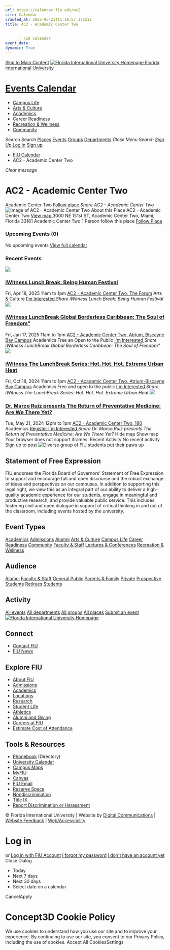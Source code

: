 ```yaml
---
url: https://calendar.fiu.edu/ac2
site: Calendar
crawled_at: 2025-05-21T11:10:57.372212
title: AC2 - Academic Center Two
    
    
      | FIU Calendar
event_date: 
dynamic: True
---
```


[Skip to Main Content](https://calendar.fiu.edu/ac2#main-content)
[![Florida International University Homepage](https://digicdn.fiu.edu/core/_assets/images/logo-top.png) Florida International University](https://www.fiu.edu)
# [Events Calendar ](https://calendar.fiu.edu/)
  * [Campus Life](https://calendar.fiu.edu/calendar?event_types%5B%5D=127595)
  * [Arts & Culture](https://calendar.fiu.edu/calendar?event_types%5B%5D=127590)
  * [Academics](https://calendar.fiu.edu/calendar?event_types%5B%5D=127582)
  * [Career Readiness](https://calendar.fiu.edu/calendar?event_types%5B%5D=127584)
  * [Recreation & Wellness](https://calendar.fiu.edu/calendar?event_types%5B%5D=127603)
  * [Community](https://calendar.fiu.edu/calendar?event_types%5B%5D=127601)


Search Search
[Places](https://calendar.fiu.edu/search/places) [Events](https://calendar.fiu.edu/calendar) [Groups](https://calendar.fiu.edu/search/groups) [Departments](https://calendar.fiu.edu/search/departments)
_Close Menu_
_Search_ [ _Sign Up_ ](https://calendar.fiu.edu/signup?school_id=234)
[Log in](https://calendar.fiu.edu/auth/shib_login?previous_url=https%3A%2F%2Fcalendar.fiu.edu%2Fac2) [Sign up](https://calendar.fiu.edu/signup?school_id=234)
  * [FIU Calendar](https://calendar.fiu.edu/)
  * AC2 - Academic Center Two


_Clear message_
# AC2 - Academic Center Two
Academic Center Two
[ Follow place ](https://calendar.fiu.edu/ac2/add_friend "Add AC2 - Academic Center Two to My Places")
_Share AC2 - Academic Center Two_
![Image of AC2 - Academic Center Two](https://localist-images.azureedge.net/photos/664326/card/7eb1b843932ccca9c16245cc99f64d88370c9c69.jpg)
About this Place
AC2 - Academic Center Two [View map ](https://calendar.fiu.edu/ac2#about_map)
3000 NE 151st ST, Academic Center Two, Miami, Florida 33181
Academic Center Two
1 Person follow this place
[ Follow Place ](https://calendar.fiu.edu/ac2/add_friend "Add to My Places")
### Upcoming Events (0)
No upcoming events
[View full calendar](https://calendar.fiu.edu/ac2/calendar)
### Recent Events
[ ![](https://localist-images.azureedge.net/photos/49231992280601/card/b1f5fdf8bf5ed54ee7c62dc3bf22ca29e0fbe075.jpg) ](https://calendar.fiu.edu/event/iwitness-lunch-break-i-am-little-haiti)
### [iWitness Lunch Break: Being Human Festival](https://calendar.fiu.edu/event/iwitness-lunch-break-i-am-little-haiti)
Fri, Apr 18, 2025 11am to 1pm 
[ AC2 - Academic Center Two, The Forum](https://calendar.fiu.edu/ac2)
Arts & Culture
[ I'm Interested ](https://calendar.fiu.edu/event/49231980021493/confirm?instance_id=49231980022518&return=https%3A%2F%2Fcalendar.fiu.edu%2Fac2)
_Share iWitness Lunch Break: Being Human Festival_
[ ![](https://localist-images.azureedge.net/photos/48605133664429/card/5a869c006dd627a4c60896b3d2385073b8cad3ea.jpg) ](https://calendar.fiu.edu/event/iwitness-lunchbreak-global-borderless-caribbean-the-soul-of-freedom)
### [iWitness LunchBreak Global Borderless Caribbean: The Soul of Freedom"](https://calendar.fiu.edu/event/iwitness-lunchbreak-global-borderless-caribbean-the-soul-of-freedom)
Fri, Jan 17, 2025 11am to 1pm 
[ AC2 - Academic Center Two, Atrium, Biscayne Bay Campus](https://calendar.fiu.edu/ac2)
Academics
Free an Open to the Public
[ I'm Interested ](https://calendar.fiu.edu/event/48605118447829/confirm?instance_id=48605118447830&return=https%3A%2F%2Fcalendar.fiu.edu%2Fac2)
_Share iWitness LunchBreak Global Borderless Caribbean: The Soul of Freedom"_
[ ![](https://localist-images.azureedge.net/photos/47782148265646/card/915422bb13252db7eddc8f75108236104fe8d2e2.jpg) ](https://calendar.fiu.edu/event/iwitness-the-lunchbreak-series-hot-hot-hot-extreme-urban-heat)
### [iWitness The LunchBreak Series: Hot. Hot. Hot. Extreme Urban Heat](https://calendar.fiu.edu/event/iwitness-the-lunchbreak-series-hot-hot-hot-extreme-urban-heat)
Fri, Oct 18, 2024 11am to 1pm 
[ AC2 - Academic Center Two, Atrium-Biscayne Bay Campus](https://calendar.fiu.edu/ac2)
Academics
Free and open to the public
[ I'm Interested ](https://calendar.fiu.edu/event/47782136222299/confirm?instance_id=47782136223324&return=https%3A%2F%2Fcalendar.fiu.edu%2Fac2)
_Share iWitness The LunchBreak Series: Hot. Hot. Hot. Extreme Urban Heat_
[ ![](https://localist-images.azureedge.net/photos/46391807469350/card/7ba65dcbe2f0e09696e6fe959517c55dc8b73762.jpg) ](https://calendar.fiu.edu/event/wertheim-leadership-lecture-series-the-return-of-preventative-medicine)
### [Dr. Marco Ruiz presents The Return of Preventative Medicine: Are We There Yet?](https://calendar.fiu.edu/event/wertheim-leadership-lecture-series-the-return-of-preventative-medicine)
Tue, May 21, 2024 12pm to 1pm 
[ AC2 - Academic Center Two, 180](https://calendar.fiu.edu/ac2)
Academics
[ Register ](http://go.fiu.edu/RuizWertheimLecture) [ I'm Interested ](https://calendar.fiu.edu/event/46391763476209/confirm?instance_id=46391763477234&return=https%3A%2F%2Fcalendar.fiu.edu%2Fac2)
_Share Dr. Marco Ruiz presents The Return of Preventative Medicine: Are We There Yet?_
Hide map Show map
Your browser does not support iframes.
Recent Activity
No recent activity
[Sign up to post](https://calendar.fiu.edu/auth/shib_login?previous_url=https%3A%2F%2Fcalendar.fiu.edu%2Fac2)
![Diverse group of FIU students put their paws up](https://www.fiu.edu/_assets/images/thumbnail-students-paw.jpg)
## Statement of Free Expression
FIU endorses the Florida Board of Governors' Statement of Free Expression to support and encourage full and open discourse and the robust exchange of ideas and perspectives on our campuses. In addition to supporting this legal right, we view this as an integral part of our ability to deliver a high-quality academic experience for our students, engage in meaningful and productive research, and provide valuable public service. This includes fostering civil and open dialogue in support of critical thinking in and out of the classroom, including events hosted by the university.
## Event Types
[Academics](https://calendar.fiu.edu/calendar?event_types%5B%5D=127582)
[Admissions](https://calendar.fiu.edu/calendar?event_types%5B%5D=127583)
[Alumni](https://calendar.fiu.edu/calendar?event_types%5B%5D=127589)
[Arts & Culture](https://calendar.fiu.edu/calendar?event_types%5B%5D=127590)
[Campus Life](https://calendar.fiu.edu/calendar?event_types%5B%5D=127595)
[Career Readiness](https://calendar.fiu.edu/calendar?event_types%5B%5D=127584)
[Community](https://calendar.fiu.edu/calendar?event_types%5B%5D=127601)
[Faculty & Staff](https://calendar.fiu.edu/calendar?event_types%5B%5D=127602)
[Lectures & Conferences](https://calendar.fiu.edu/calendar?event_types%5B%5D=127587)
[Recreation & Wellness](https://calendar.fiu.edu/calendar?event_types%5B%5D=127603)
## Audience
[Alumni](https://calendar.fiu.edu/calendar?event_types%5B%5D=121721)
[Faculty & Staff](https://calendar.fiu.edu/calendar?event_types%5B%5D=121720)
[General Public](https://calendar.fiu.edu/calendar?event_types%5B%5D=121722)
[Parents & Family](https://calendar.fiu.edu/calendar?event_types%5B%5D=36918157286658)
[Private](https://calendar.fiu.edu/calendar?event_types%5B%5D=129753)
[Prospective Students](https://calendar.fiu.edu/calendar?event_types%5B%5D=121723)
[Retirees](https://calendar.fiu.edu/calendar?event_types%5B%5D=37290279036119)
[Students](https://calendar.fiu.edu/calendar?event_types%5B%5D=121719)
## Activity
[All events](https://calendar.fiu.edu/ac2/calendar)
[All departments](https://calendar.fiu.edu/search/departments)
[All groups](https://calendar.fiu.edu/browse/groups)
[All places](https://calendar.fiu.edu/browse/places)
[Submit an event](https://calendar.fiu.edu/admin/events/new/basic-information)
[ ![Florida International University Homepage](https://digicdn.fiu.edu/core/_assets/images/footer-logo.svg) ](https://www.fiu.edu/)
## Connect
  * [Contact FIU](https://www.fiu.edu/about/contact-us/index.html)
  * [FIU News](https://news.fiu.edu/)


## Explore FIU
  * [About FIU](https://www.fiu.edu/about/index.html)
  * [Admissions](https://www.fiu.edu/admissions/index.html)
  * [Academics](https://www.fiu.edu/academics/index.html)
  * [Locations](https://www.fiu.edu/locations/index.html)
  * [Research](https://www.fiu.edu/research/index.html)
  * [Student Life](https://www.fiu.edu/student-life/index.html)
  * [Athletics](https://www.fiu.edu/athletics/index.html)
  * [Alumni and Giving](https://www.fiu.edu/alumni-and-giving/index.html)
  * [Careers at FIU](https://hr.fiu.edu/careers/)
  * [Estimate Cost of Attendance](https://onestop.fiu.edu/finances/estimate-your-costs/)


## Tools & Resources
  * [Phonebook](https://phonebook.fiu.edu) (Directory)
  * [University Calendar](https://calendar.fiu.edu/)
  * [Campus Maps](https://campusmaps.fiu.edu/)
  * [MyFIU](https://my.fiu.edu/)
  * [Canvas](https://canvas.fiu.edu)
  * [FIU Email](http://mail.fiu.edu/)
  * [Reserve Space](https://reservespace.fiu.edu/make-reservation/)
  * [Nondiscrimination](https://ace.fiu.edu/civil-rights-and-accessibility/harassment-and-discrimination/)
  * [Title IX](https://ace.fiu.edu/title-ix/)
  * [Report Discrimination or Harassment](https://report.fiu.edu/)


© Florida International University  | Website by [Digital Communications](https://stratcomm.fiu.edu/digital-print/websites/) | [Website Feedback](https://webforms.fiu.edu/view.php?id=370774&element_5=https://calendar.fiu.edu/https://calendar.fiu.edu/) | [Web/Accessibility](https://accessibility.fiu.edu/)
# Log in
or
[Log in with FIU Account](https://calendar.fiu.edu/auth/shib_login?previous_url=https%3A%2F%2Fcalendar.fiu.edu%2Fac2)
[I forgot my password](https://calendar.fiu.edu/auth/forgot) [I don't have an account yet](https://calendar.fiu.edu/signup?school_id=234)
Close Dialog
  * Today
  * Next 7 days
  * Next 30 days
  * Select date on a calendar


CancelApply
# Concept3D Cookie Policy
We use cookies to understand how you use our site and to improve your experience. By continuing to use our site, you consent to our Privacy Policy, including the use of cookies. 
Accept All CookiesSettings
